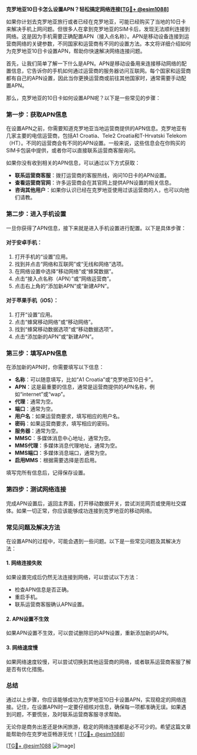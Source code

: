 **克罗地亚10日卡怎么设置APN？轻松搞定网络连接[[TG💪+ @esim1088](https://t.me/s/esim1088)]**

如果你计划去克罗地亚旅行或者已经在克罗地亚，可能已经购买了当地的10日卡来解决手机上网问题。但很多人在拿到克罗地亚的SIM卡后，发现无法顺利连接到网络。这是因为手机需要正确配置APN（接入点名称）。APN是移动设备连接到运营商网络的关键参数，不同国家和运营商有不同的设置方法。本文将详细介绍如何为克罗地亚10日卡设置APN，帮助你快速解决网络连接问题。

首先，让我们简单了解一下什么是APN。APN是移动设备用来连接移动网络的配置信息，它告诉你的手机如何通过运营商的服务器访问互联网。每个国家和运营商都有自己的APN设置，因此当你更换运营商或前往其他国家时，通常需要手动配置APN。

那么，克罗地亚的10日卡如何设置APN呢？以下是一些常见的步骤：

### 第一步：获取APN信息

在设置APN之前，你需要知道克罗地亚当地运营商提供的APN信息。克罗地亚有几家主要的电信运营商，包括A1 Croatia、Tele2 Croatia和T-Hrvatski Telekom（HT）。不同的运营商会有不同的APN设置。一般来说，这些信息会在你购买的SIM卡包装中提供，或者你可以直接联系运营商客服询问。

如果你没有收到相关的APN信息，可以通过以下方式获取：

- **联系运营商客服**：拨打运营商的客服热线，询问10日卡的APN设置。
- **查看运营商官网**：许多运营商会在其官网上提供APN设置的相关信息。
- **咨询其他用户**：如果你认识已经在克罗地亚使用过该运营商的人，也可以向他们请教。

### 第二步：进入手机设置

一旦你获得了APN信息，接下来就是进入手机设置进行配置。以下是具体步骤：

#### 对于安卓手机：
1. 打开手机的“设置”应用。
2. 找到并点击“网络和互联网”或“无线和网络”选项。
3. 在网络设置中选择“移动网络”或“蜂窝数据”。
4. 点击“接入点名称（APN）”或“网络运营商”。
5. 点击右上角的“添加新APN”或“新建APN”。

#### 对于苹果手机（iOS）：
1. 打开“设置”应用。
2. 点击“蜂窝移动网络”或“移动网络”。
3. 找到“蜂窝移动数据选项”或“移动数据选项”。
4. 点击“添加新的APN”或“新建APN”。

### 第三步：填写APN信息

在添加新的APN时，你需要填写以下信息：

- **名称**：可以随意填写，比如“A1 Croatia”或“克罗地亚10日卡”。
- **APN**：这是最重要的信息，通常是运营商提供的APN名称，例如“internet”或“wap”。
- **代理**：通常为空。
- **端口**：通常为空。
- **用户名**：如果运营商要求，填写相应的用户名。
- **密码**：如果运营商要求，填写相应的密码。
- **服务器**：通常为空。
- **MMSC**：多媒体消息中心地址，通常为空。
- **MMS代理**：多媒体消息代理地址，通常为空。
- **MMS端口**：多媒体消息端口，通常为空。
- **启用MMS**：根据需要选择是否启用。

填写完所有信息后，记得保存设置。

### 第四步：测试网络连接

完成APN设置后，返回主界面，打开移动数据开关，尝试浏览网页或使用社交媒体。如果一切正常，你应该能够成功连接到克罗地亚的移动网络。

### 常见问题及解决方法

在设置APN的过程中，可能会遇到一些问题。以下是一些常见问题及其解决方法：

#### 1. 网络连接失败
如果设置完成后仍然无法连接到网络，可以尝试以下方法：
- 检查APN信息是否正确。
- 重启手机。
- 联系运营商客服确认APN设置。

#### 2. APN设置不生效
如果APN设置不生效，可以尝试删除旧的APN设置，重新添加新的APN。

#### 3. 网络速度慢
如果网络速度较慢，可以尝试切换到其他运营商的网络，或者联系运营商客服了解是否有优化措施。

### 总结

通过以上步骤，你应该能够成功为克罗地亚10日卡设置APN，实现稳定的网络连接。记住，在设置APN时一定要仔细核对信息，确保每一项都准确无误。如果遇到问题，不要慌张，及时联系运营商客服寻求帮助。

无论你是商务出差还是休闲旅游，稳定的网络连接都是必不可少的。希望这篇文章能帮助你在克罗地亚畅游无忧！[[TG💪+ @esim1088](https://t.me/s/esim1088)]

[[TG💪+ @esim1088](https://t.me/s/esim1088) ![Image](https://i.postimg.cc/4NQfJmqS/Snipaste-2025-05-13-00-14-12.png)]